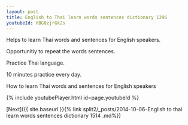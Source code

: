 ```yaml
---
layout: post
title: English to Thai learn words sentences dictionary 1396 
youtubeId: HBG0zjrGk2s
---
```

 
 
Helps to learn Thai words and sentences for English speakers.

Opportunitiy to repeat the words sentences. 

Practice Thai language. 
 
10 minutes practice every day. 
 
How to learn Thai words and sentences for English speakers 
 
{% include youtubePlayer.html id=page.youtubeId %}
 
 
[Next]({{ site.baseurl }}{% link  split2/_posts/2014-10-06-English to thai learn words sentences dictionary 1514 .md%})
 

